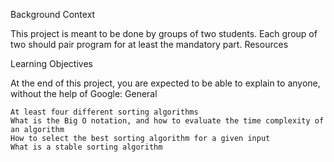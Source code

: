 Background Context

This project is meant to be done by groups of two students. Each group of two should pair program for at least the mandatory part.
Resources

Learning Objectives

At the end of this project, you are expected to be able to explain to anyone, without the help of Google:
General

    At least four different sorting algorithms
    What is the Big O notation, and how to evaluate the time complexity of an algorithm
    How to select the best sorting algorithm for a given input
    What is a stable sorting algorithm
		